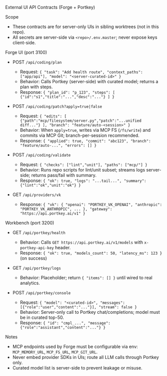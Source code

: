 External UI API Contracts (Forge + Portkey)

Scope
- These contracts are for server-only UIs in sibling worktrees (not in this repo).
- All secrets are server-side via `<repo>/.env.master`; never expose keys client-side.

Forge UI (port 3100)
- POST `/api/coding/plan`
  - Request: `{ "task": "Add health route", "context_paths": ["app/api"], "model": "<server-curated-id>" }`
  - Behavior: Calls Portkey (server-side) with curated model; returns a plan with steps.
  - Response: `{ "plan_id": "p_123", "steps": [ {"id":"s1","title":"...","desc":"..."} ] }`

- POST `/api/coding/patch?apply=true|false`
  - Request: `{ "edits": [ {"path":"mcp/filesystem/server.py","patch":"...unified diff..."} ], "branch": "feature/auto-<session>" }`
  - Behavior: When `apply=true`, writes via MCP FS (`/fs/write`) and commits via MCP Git; branch-per-session recommended.
  - Response: `{ "applied": true, "commit": "abc123", "branch": "feature/auto-...", "errors": [] }`

- POST `/api/coding/validate`
  - Request: `{ "checks": ["lint","unit"], "paths": ["mcp/"] }`
  - Behavior: Runs repo scripts for lint/unit subset; streams logs server-side; returns pass/fail with summary.
  - Response: `{ "ok": true, "logs": "...tail...", "summary": {"lint":"ok","unit":"ok"} }`

- GET `/api/providers/vk`
  - Response: `{ "vk": { "openai": "PORTKEY_VK_OPENAI", "anthropic": "PORTKEY_VK_ANTHROPIC", ... }, "gateway": "https://api.portkey.ai/v1" }`

Workbench (port 3200)
- GET `/api/portkey/health`
  - Behavior: Calls `GET https://api.portkey.ai/v1/models` with `x-portkey-api-key` header.
  - Response: `{ "ok": true, "models_count": 50, "latency_ms": 123 }` (on success)

- GET `/api/portkey/logs`
  - Behavior: Placeholder; return `{ "items": [] }` until wired to real analytics.

- POST `/api/portkey/console`
  - Request: `{ "model": "<curated-id>", "messages": [{"role":"user","content":"..."}], "stream": false }`
  - Behavior: Server-only call to Portkey chat/completions; model must be in curated top-50.
  - Response: `{ "id": "cmpl_...", "message": {"role":"assistant","content":"..."} }`

Notes
- MCP endpoints used by Forge must be configurable via env: `MCP_MEMORY_URL`, `MCP_FS_URL`, `MCP_GIT_URL`.
- Never embed provider SDKs in UIs; route all LLM calls through Portkey only.
- Curated model list is server-side to prevent leakage or misuse.
